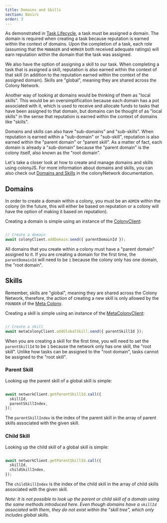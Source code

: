 ```yaml
---
title: Domains and Skills
section: Basics
order: 3
---
```


As demonstrated in [Task Lifecycle](/colonyjs/docs-task-lifecycle/), a task must be assigned a domain. The domain is required when creating a task because reputation is earned within the context of domains. Upon the completion of a task, each role (assuming that the `MANAGER` and `WORKER` both received adequate ratings) will earn reputation within the domain that the task was assigned.

We also have the option of assigning a skill to our task. When completing a task that is assigned a skill, reputation is also earned within the context of that skill (in addition to the reputation earned within the context of the assigned domain). Skills are "global", meaning they are shared across the Colony Network.

Another way of looking at domains would be thinking of them as "local skills". This would be an oversimplification because each domain has a pot associated with it, which is used to receive and allocate funds to tasks that have been assigned to that domain, but domains can be thought of as "local skills" in the sense that reputation is earned within the context of domains like "skills".

Domains and skills can also have "sub-domains" and "sub-skills". When reputation is earned within a "sub-domain" or "sub-skill", reputation is also earned within the "parent domain" or "parent skill". As a matter of fact, each domain is already a "sub-domain" because the "parent domain" is the colony itself, also known as the "root domain".

Let's take a closer look at how to create and manage domains and skills using colonyJS. For more information about domains and skills, you can also check out [Domains and Skills](/colonynetwork/docs-domains-and-skills/) in the colonyNetwork documentation.

## Domains

In order to create a domain within a colony, you must be an `ADMIN` within the colony (in the future, this will either be based on reputation or a colony will have the option of making it based on reputation).

Creating a domain is simple using an instance of the [ColonyClient](/colonyjs/api-colonyclient):

```js

// Create a domain
await colonyClient.addDomain.send({ parentDomainId });

```

All domains that you create within a colony must have a "parent domain" assigned to it. If you are creating a domain for the first time, the `parentDomainId` will need to be `1` because the colony only has one domain, the "root domain".

## Skills

Remember, skills are "global", meaning they are shared across the Colony Network, therefore, the action of creating a new skill is only allowed by the `FOUNDER` of the [Meta Colony](/colonynetwork/docs-the-meta-colony-and-clny).

Creating a skill is simple using an instance of the [MetaColonyClient](/colonyjs/api-metacolonyclient):

```js

// Create a skill
await metaColonyClient.addGlobalSkill.send({ parentSkillId });

```

When you are creating a skill for the first time, you will need to set the `parentSkillId` to be `1` because the network only has one skill, the "root skill". Unlike how tasks can be assigned to the "root domain", tasks cannot be assigned to the "root skill".

### Parent Skill

Looking up the parent skill of a global skill is simple:

```js

await networkClient.getParentSkillId.call({
  skillId,
  parentSkillIndex,
});

```

The `parentSkillIndex` is the index of the parent skill in the array of parent skills associated with the given skill.

### Child Skill

Looking up the child skill of a global skill is simple:

```js

await networkClient.getParentSkillId.call({
  skillId,
  childSkillIndex,
});

```

The `childSkillIndex` is the index of the child skill in the array of child skills associated with the given skill.

*Note: It is not possible to look up the parent or child skill of a domain using the same methods introduced here. Even though domains have a `skillId` associated with them, they do not exist within the "skill tree", which only includes global skills.*
